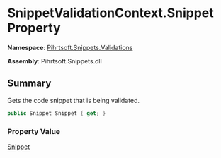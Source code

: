 # SnippetValidationContext\.Snippet Property

**Namespace**: [Pihrtsoft.Snippets.Validations](../../README.md)

**Assembly**: Pihrtsoft\.Snippets\.dll

## Summary

Gets the code snippet that is being validated\.

```csharp
public Snippet Snippet { get; }
```

### Property Value

[Snippet](../../../Snippet/README.md)

